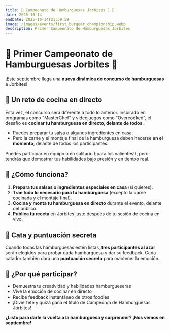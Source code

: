 ```yaml
---
title: 🍔 Campeonato de Hamburguesas Jorbites 1 🍔
date: 2025-10-14
endDate: 2025-10-14T21:59:59
image: /images/events/first_burguer_championship.webp
description: Primer Campeonato de Hamburguesas Jorbites
---
```


# 🍔 Primer Campeonato de Hamburguesas Jorbites 🍔

¡Este septiembre llega una **nueva dinámica de concurso de hamburguesas** a Jorbites!

## 🍳 Un reto de cocina en directo

Esta vez, el concurso será diferente a todo lo anterior. Inspirado en programas como "MasterChef" y videojuegos como "Overcooked", el desafío es **cocinar tu hamburguesa en directo, delante de todos**.

- Puedes preparar tu salsa o algunos ingredientes en casa.
- Pero la carne y el montaje final de la hamburguesa deben hacerse **en el momento**, delante de todos los participantes.

Puedes participar en equipo o en solitario (¡para los valientes!), pero tendrás que demostrar tus habilidades bajo presión y en tiempo real.

## 👀 ¿Cómo funciona?

1. **Prepara tus salsas o ingredientes especiales en casa** (si quieres).
2. **Trae todo lo necesario para tu hamburguesa** (excepto la carne cocinada y el montaje final).
3. **Cocina y monta tu hamburguesa en directo** durante el evento, delante del público.
4. **Publica tu receta** en Jorbites justo después de tu sesión de cocina en vivo.

## 🏅 Cata y puntuación secreta

Cuando todas las hamburguesas estén listas, **tres participantes al azar** serán elegidos para probar cada hamburguesa y dar su feedback. Cada catador también dará una **puntuación secreta** para mantener la emoción.

## 🎉 ¿Por qué participar?

- Demuestra tu creatividad y habilidades hamburgueseras
- Vive la emoción de cocinar en directo
- Recibe feedback instantáneo de otros foodies
- ¡Diviértete y quizá gana el título de Campeón/a de Hamburguesas Jorbites!

**¿Listo para darle la vuelta a la hamburguesa y sorprender? ¡Nos vemos en septiembre!**
